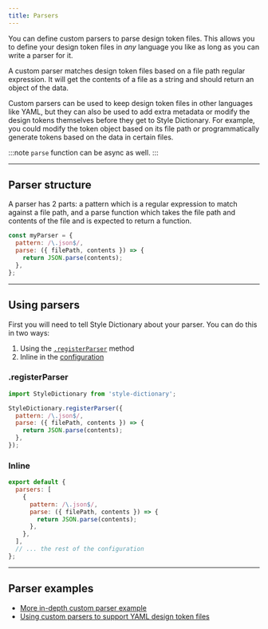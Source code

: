 ```yaml
---
title: Parsers
---
```


You can define custom parsers to parse design token files. This allows you to define your design token files in _any_ language you like as long as you can write a parser for it.

A custom parser matches design token files based on a file path regular expression. It will get the contents of a file as a string and should return an object of the data.

Custom parsers can be used to keep design token files in other languages like YAML, but they can also be used to add extra metadata or modify the design tokens themselves before they get to Style Dictionary. For example, you could modify the token object based on its file path or programmatically generate tokens based on the data in certain files.

:::note
`parse` function can be async as well.
:::

---

## Parser structure

A parser has 2 parts: a pattern which is a regular expression to match against a file path, and a parse function which takes the file path and contents of the file and is expected to return a function.

```javascript title="my-parser.js"
const myParser = {
  pattern: /\.json$/,
  parse: ({ filePath, contents }) => {
    return JSON.parse(contents);
  },
};
```

---

## Using parsers

First you will need to tell Style Dictionary about your parser. You can do this in two ways:

1. Using the [`.registerParser`](/reference/api#registerparser) method
1. Inline in the [configuration](/reference/config#attributes)

### .registerParser

```javascript title="build-tokens.js"
import StyleDictionary from 'style-dictionary';

StyleDictionary.registerParser({
  pattern: /\.json$/,
  parse: ({ filePath, contents }) => {
    return JSON.parse(contents);
  },
});
```

### Inline

```javascript title="config.js"
export default {
  parsers: [
    {
      pattern: /\.json$/,
      parse: ({ filePath, contents }) => {
        return JSON.parse(contents);
      },
    },
  ],
  // ... the rest of the configuration
};
```

---

## Parser examples

- [More in-depth custom parser example](https://github.com/amzn/style-dictionary/tree/main/examples/advanced/custom-parser)
- [Using custom parsers to support YAML design token files](https://github.com/amzn/style-dictionary/tree/main/examples/advanced/yaml-tokens)

